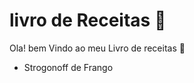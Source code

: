 # livro de Receitas :cookie:

Ola! bem Vindo ao meu Livro de receitas :wave:

- Strogonoff de Frango 

